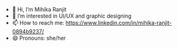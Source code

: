 - 👋 Hi, I’m Mihika Ranjit
- 👀 I’m interested in UI/UX and graphic designing 
- 📫 How to reach me: https://www.linkedin.com/in/mihika-ranjit-0894b9237/
- 😄 Pronouns: she/her


<!---
mimi428/mimi428 is a ✨ special ✨ repository because its `README.md` (this file) appears on your GitHub profile.
You can click the Preview link to take a look at your changes.
--->
